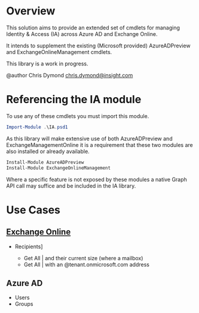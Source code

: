 # Overview

This solution aims to provide an extended set of cmdlets for managing Identity & Access (IA) across Azure AD and Exchange Online.

It intends to supplement the existing (Microsoft provided) AzureADPreview and ExchangeOnlineManagement cmdlets.

This library is a work in progress.

@author Chris Dymond chris.dymond@insight.com

# Referencing the IA module

To use any of these cmdlets you must import this module.

```powershell
Import-Module .\IA.psd1
```

As this library will make extensive use of both AzureADPreview and ExchangeManagementOnline it is a requirement that these two modules are also installed or already available.

```powershell
Install-Module AzureADPreview
Install-Module ExchangeOnlineManagement
```

Where a specific feature is not exposed by these modules a native Graph API call may suffice and be included in the IA library.

# Use Cases

## [Exchange Online](EXO/README.md)

- Recipients]

  - Get All | and their current size (where a mailbox)
  - Get All | with an @tenant.onmicrosoft.com address

## Azure AD

- Users
- Groups
